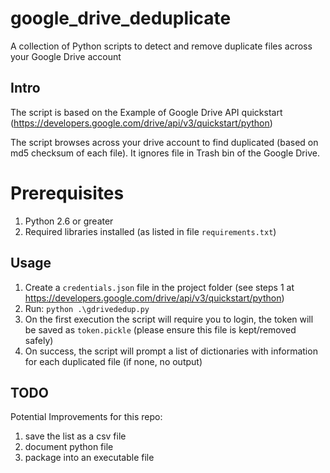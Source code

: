 # google_drive_deduplicate
A collection of Python scripts to detect and remove duplicate files across your Google Drive account

## Intro
The script is based on the Example of Google Drive API quickstart (https://developers.google.com/drive/api/v3/quickstart/python)  

The script browses across your drive account to find duplicated (based on md5 checksum of each file).
It ignores file in Trash bin of the Google Drive.

# Prerequisites
1. Python 2.6 or greater
1. Required libraries installed (as listed in file `requirements.txt`)

## Usage
1. Create a `credentials.json` file in the project folder (see steps 1 at https://developers.google.com/drive/api/v3/quickstart/python)
1. Run: `python .\gdrivededup.py`
1. On the first execution the script will require you to login, the token will be saved as `token.pickle` (please ensure this file is kept/removed safely)
1. On success, the script will prompt a list of dictionaries with information for each duplicated file (if none, no output)

## TODO
Potential Improvements for this repo:
1. save the list as a csv file
1. document python file
2. package into an executable file